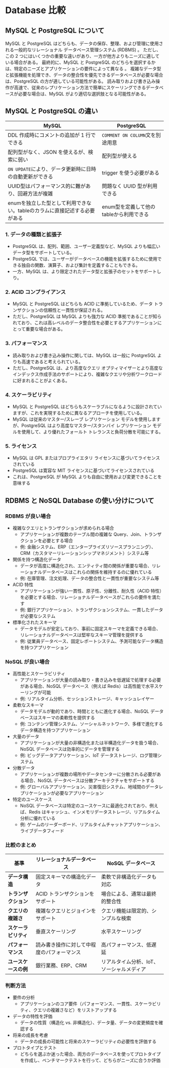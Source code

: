 # Database 比較

## MySQL と PostgreSQL について

MySQL と PostgreSQL はどちらも、データの保存、整理、および管理に使用される一般的なリレーショナル データベース管理システム (RDBMS) 。 ただし、この 2 つにはいくつかの重要な違いがあり、一方が他方よりもニーズに適している場合がある。
最終的に、MySQL と PostgreSQL のどちらを選択するかは、特定のニーズとアプリケーションの要件によって異なる
。 複雑なデータ型と拡張機能を処理でき、データの整合性を優先できるデータベースが必要な場合は、PostgreSQL の方が適している可能性がある。 読み取りおよび書き込み操作が高速で、従来のレプリケーション方法で簡単にスケーリングできるデータベースが必要な場合は、MySQL がより適切な選択肢となる可能性がある。

## MySQL と PostgreSQL の違い

| MySQL                                                   | PostgreSQL                      |
| ------------------------------------------------------- | ------------------------------- |
| DDL 作成時にコメントの追加が 1 行でできる               | `COMMENT ON COLUMN`文を別途用意 |
| 配列型がなく、JSON を使えるが、検索に弱い               | 配列型が使える                  |
| `ON UPDATE`により、データ更新時に日時の自動更新ができる | trigger を使う必要がある        |
| UUID型はパフォーマンス的に難があり、回避方法が複雑       | 問題なく UUID 型が利用できる    |
| enumを独立した型として利用できない。tableのカラムに直接記述する必要がある | enum型を定義して他のtableから利用できる |

### 1. データの種類と拡張子

- PostgreSQL は、配列、範囲、ユーザー定義型など、MySQL よりも幅広いデータ型をサポートしている。
- PostgreSQL では、ユーザーがデータベースの機能を拡張するために使用できる独自の関数、演算子、および集計を定義することもできる。
- 一方、MySQL は、より限定されたデータ型と拡張子のセットをサポートしり。

### 2. ACID コンプライアンス

- MySQL と PostgreSQL はどちらも ACID に準拠しているため、データ トランザクションの信頼性と一貫性が保証される。
- ただし、PostgreSQL は MySQL よりも強力な ACID 準拠であることが知られており、これは高レベルのデータ整合性を必要とするアプリケーションにとって重要な場合がある。

### 3. パフォーマンス

- 読み取りおよび書き込み操作に関しては、MySQL は一般に PostgreSQL よりも高速であると考えられている。
- ただし、PostgreSQL は、より高度なクエリ オプティマイザーとより高度なインデックス作成手法のサポートにより、複雑なクエリや分析ワークロードに好まれることがよくある。

### 4. スケーラビリティ

- MySQL と PostgreSQL はどちらもスケーラブルになるように設計されていますが、これを実現するために異なるアプローチを使用している。
- MySQL は従来のマスター/スレーブ レプリケーション モデルを使用しますが、PostgreSQL はより高度なマスター/スタンバイ レプリケーション モデルを使用して、より優れたフォールト トレランスと負荷分散を可能にする。

### 5. ライセンス

- MySQL は GPL またはプロプライエタリ ライセンスに基づいてライセンスされている
- PostgreSQL は寛容な MIT ライセンスに基づいてライセンスされている
- これは、PostgreSQL が MySQL よりも自由に使用および変更できることを意味する

## RDBMS と NoSQL Database の使い分けについて

### RDBMS が良い場合

- 複雑なクエリとトランザクションが求められる場合
  - アプリケーションが複数のテーブル間の複雑な Query、Join、トランザクションを必要とする場合
  - 例: 金融システム、ERP（エンタープライズリソースプランニング）、CRM（カスタマーリレーションシップマネジメント）システム等
- 関係を持つ構造化データ
  - データが高度に構造化され、エンティティ間の関係が重要な場合、リレーショナルデータベースはこれらの関係を維持するのに優れている
  - 例: 在庫管理、注文処理、データの整合性と一貫性が重要なシステム等
- ACID 特性
  - アプリケーションが強い一貫性、原子性、分離性、耐久性（ACID 特性）を必要とする場合、リレーショナルデータベースがこれらの要件を満たす
  - 例: 銀行アプリケーション、トランザクションシステム、一貫したデータが必要なシステム
- 標準化されたスキーマ
  - データモデルが安定しており、事前に固定スキーマを定義できる場合、リレーショナルデータベースは堅牢なスキーマ管理を提供する
  - 例: 従業員データベース、固定レポートシステム、予測可能なデータ構造を持つアプリケーション

### NoSQL が良い場合

- 高性能とスケーラビリティ
  - アプリケーションが大量の読み取り・書き込みを低遅延で処理する必要がある場合、NoSQL データベース（例えば Redis）は高性能で水平スケーリングが可能
  - 例: リアルタイム分析、セッションストレージ、キャッシュレイヤー
- 柔軟なスキーマ
  - データモデルが動的であり、時間とともに進化する場合、NoSQL データベースはスキーマの柔軟性を提供する
  - 例: コンテンツ管理システム、ソーシャルネットワーク、多様で進化するデータ構造を持つアプリケーション
- 大量のデータ
  - アプリケーションが大量の非構造化または半構造化データを扱う場合、NoSQL データベースは効率的にデータを管理する
  - 例: ビッグデータアプリケーション、IoT データストレージ、ログ管理システム
- 分散データ
  - アプリケーションが複数の場所やデータセンターに分散される必要がある場合、NoSQL データベースは分散アーキテクチャをサポートする
  - 例: グローバルアプリケーション、災害復旧システム、地域間のデータレプリケーションが必要なアプリケーション
- 特定のユースケース
  - NoSQL データベースは特定のユースケースに最適化されており、例えば、Redis はキャッシュ、インメモリデータストレージ、リアルタイム分析に優れている
  - 例: ゲームのリーダーボード、リアルタイムチャットアプリケーション、ライブデータフィード

### 比較のまとめ

| 基準                 | リレーショナルデータベース                 | NoSQL データベース                        |
| -------------------- | ------------------------------------------ | ----------------------------------------- |
| **データ構造**       | 固定スキーマの構造化データ                 | 柔軟で非構造化データも対応                |
| **トランザクション** | ACID トランザクションをサポート            | 場合による、通常は最終的整合性            |
| **クエリの複雑さ**   | 複雑なクエリとジョインをサポート           | クエリ機能は限定的、シンプルな検索        |
| **スケーラビリティ** | 垂直スケーリング                           | 水平スケーリング                          |
| **パフォーマンス**   | 読み書き操作に対して中程度のパフォーマンス | 高パフォーマンス、低遅延                  |
| **ユースケースの例** | 銀行業務、ERP、CRM                         | リアルタイム分析、IoT、ソーシャルメディア |

### 判断方法

- 要件の分析
  - アプリケーションのコア要件（パフォーマンス、一貫性、スケーラビリティ、クエリの複雑さなど）をリストアップする
- データの特性を評価
  - データの性質（構造化 vs. 非構造化）、データ量、データの変更頻度を確認する
- 将来の成長を考慮
  - データの成長の可能性と将来のスケーラビリティの必要性を評価する
- プロトタイプとテスト
  - どちらを選ぶか迷った場合、両方のデータベースを使ってプロトタイプを作成し、ベンチマークテストを行って、どちらがニーズに合うか評価
